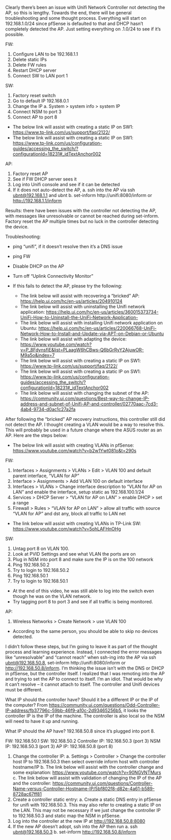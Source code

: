 Clearly there’s been an issue with Unifi Network Controller not detecting the AP, so this is lengthy. Towards the end, there will be general troubleshooting and some thought process. Everything will start on 192.168.1.0/24 since pfSense is defaulted to that and DHCP hasn’t completely detected the AP. Just setting everything on .1.0/24 to see if it’s possible. 

FW:
1.	Configure LAN to be 192.168.1.1
2.	Delete static IPs 
3.	Delete FW rules
4.	Restart DHCP server
5.	Connect SW to LAN port 1

SW: 
1.	Factory reset switch
2.	Go to default IP 192.168.0.1
3.	Change the IP
    a.	System > system info > system IP
4.	Connect NSM to port 3
5.	Connect AP to port 8
-	The below link will assist with creating a static IP on SW1: https://www.tp-link.com/us/support/faq/2122/ 
-	The below link will assist with creating a static IP on SW1: https://www.tp-link.com/us/configuration-guides/accessing_the_switch/?configurationId=18231#_idTextAnchor002

AP: 
1.	Factory reset AP
2.	See if FW DHCP server sees it
3.	Log into Unifi console and see if it can be detected
4.	If it does not auto-detect the AP, 
    a.	ssh into the AP via ssh ubnt@192.168.1.1 and ubnt
    b.	set-inform http://unifi:8080/inform or http://192.168.1.1/inform

Results: there have been issues with the controller not detecting the AP, with messages like unresolvable or cannot be reached during set-inform. Factory reset the AP multiple times but no luck in the controller detecting the device. 

Troubleshooting:
-	ping “unifi”, if it doesn’t resolve then it’s a DNS issue
-	ping FW
-	Disable DHCP on the AP
-	Turn off “Uplink Connectivity Monitor”

-	If this fails to detect the AP, please try the following: 
    - The link below will assist with recovering a “bricked” AP: https://help.ui.com/hc/en-us/articles/204910124 
    - The link below will assist with uninstalling the Unifi network application: https://help.ui.com/hc/en-us/articles/360015373734-UniFi-How-to-Uninstall-the-UniFi-Network-Application-
    - The link below will assist with installing Unifi network application on Ubuntu: https://help.ui.com/hc/en-us/articles/220066768-UniFi-Network-How-to-Install-and-Update-via-APT-on-Debian-or-Ubuntu
    - The link below will assist with adapting the device: https://www.youtube.com/watch?v=P_8FdynsfiE&list=PLaagW6hCBws-Q6bGrRyY2AjuwOR-M9a5o&index=7 
    - The link below will assist with creating a static IP on SW1: https://www.tp-link.com/us/support/faq/2122/ 
    - The link below will assist with creating a static IP on SW1: https://www.tp-link.com/us/configuration-guides/accessing_the_switch/?configurationId=18231#_idTextAnchor002
    - The link below will assist with changing the subnet of the AP: https://community.ui.com/questions/Best-way-to-change-IP-address-and-subnet-of-Unifi-AP-and-controller/02770aac-7cd3-4ab4-9734-d0ac1c27a2fa

After following the “bricked” AP recovery instructions, this controller still did not detect the AP. I thought creating a VLAN would be a way to resolve this. This will probably be used in a future change where the ASUS router as an AP. Here are the steps below:

-	The below link will assist with creating VLANs in pfSense: https://www.youtube.com/watch?v=b2w1Ywt081o&t=290s 

FW:
1.	Interfaces > Assignments > VLANs > Edit > VLAN 100 and default parent interface, “VLAN for AP”
2.	Interface > Assignments > Add VLAN 100 on default interface
3.	Interfaces > VLANs > Change interface description to “VLAN for AP on LAN” and enable the interface, setup static as 192.168.100.1/24
4.	Services > DHCP Server > “VLAN for AP on LAN” > enable DHCP > set a range
5.	Firewall > Rules > “VLAN for AP on LAN” > allow all traffic with source “VLAN for AP” and dst any, block all traffic to LAN net

-	The link below will assist with creating VLANs in TP-Link SW: https://www.youtube.com/watch?v=5ohLAFHnOHg 

SW: 
1.	Untag port 8 on VLAN 100. 
2.	Look at PVID Settings and see what VLAN the ports are on
3.	Plug in NSM into port 8 and make sure the IP is on the 100 network
4.	Ping 192.168.50.2
5.	Try to login to 192.168.50.2
6.	Ping 192.168.50.1
7.	Try to login to 192.168.50.1
-	At the end of this video, he was still able to log into the switch even though he was on the VLAN network.
-	Try tagging port 8 to port 3 and see if all traffic is being monitored.

AP:
1.	Wireless Networks > Create Network > use VLAN 100
-	According to the same person, you should be able to skip no devices detected. 

I didn’t follow these steps, but I’m going to leave it as part of the thought process and learning experience. Instead, I connected the error messages like “unresolvable” and “cannot reach” when ssh-ing into the AP via ssh ubnt@192.168.50.8, set-inform http://unifi:8080/inform or http://192.168.50.8/inform. I’m thinking the issue isn’t with the DNS or DHCP in pfSense, but the controller itself. I realized that I was remoting into the AP and trying to set the AP to connect to itself. I’m an idiot. That would be why it can’t resolve – it cannot attach to itself. The controller and Unifi devices must be different. 

What IP should the controller have? Should it be a different IP or the IP of the computer? From https://community.ui.com/questions/Odd-Controller-IP-address/fb37796c-59bb-46f9-a10c-2d93465256b5, it looks the controller IP is the IP of the machine. The controller is also local so the NSM will need to have it up and running.  

What IP should the AP have? 192.168.50.8 since it’s plugged into port 8.

FW: 192.168.50.1 
SW: 192.168.50.2 
Controller IP: 192.168.50.3 (port 3)
NSM IP: 192.168.50.3 (port 3)
AP IP: 192.168.50.8 (port 8)

1.	Change the controller IP:
    a.	Settings > Controller > Change the controller host IP to 192.168.50.3 then select override inform host with controller hostname/IP
    b.	The link below will assist with the controller change and some explanation:  https://www.youtube.com/watch?v=90NGVNTMurs 
    c.	The link below will assist with validation of changing the IP of the AP and the controller:  https://community.ui.com/questions/Controller-Name-versus-Controller-Hostname-IP/5bf802f8-d82e-4a61-b589-8728ac67ff81 
2.	Create a controller static entry:
    a.	Create a static DNS entry in pfSense for unifi with 192.168.50.3. This may also refer to creating a static IP on the LAN. This may not be necessary if we just change the controller IP to 192.168.50.3 and static map the NSM in pfSense.
3.	Log into the controller at the new IP at http://192.168.50.8:8080 
4.	If the new AP doesn’t adopt, ssh into the AP then run 
    a.	ssh ubnt@192.168.50.3
    b.	set-inform http://192.168.50.8/inform 
